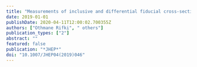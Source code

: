 ```yaml
---
title: "Measurements of inclusive and differential fiducial cross-sections of $ tøverlinet $ production with additional heavy-flavour jets in proton-proton collisions at $ sqrts $ = 13 TeV with the ATLAS detector"
date: 2019-01-01
publishDate: 2020-04-11T12:00:02.700355Z
authors: ["Othmane Rifki", " others"]
publication_types: ["2"]
abstract: ""
featured: false
publication: "*JHEP*"
doi: "10.1007/JHEP04(2019)046"
---
```


